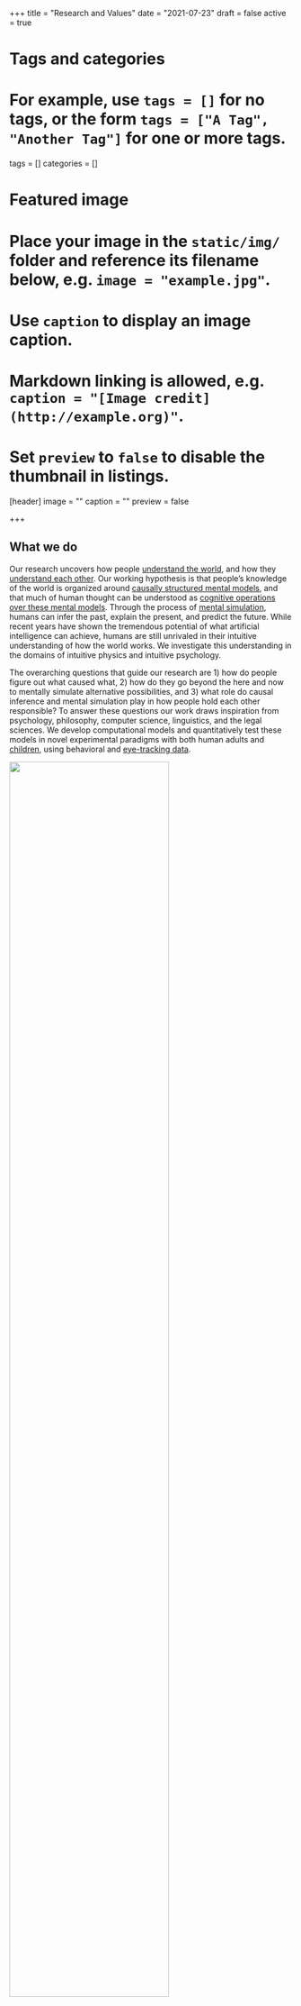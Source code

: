 +++
title = "Research and Values"
date = "2021-07-23"
draft = false
active = true

# Tags and categories
# For example, use `tags = []` for no tags, or the form `tags = ["A Tag", "Another Tag"]` for one or more tags.
tags = []
categories = []

# Featured image
# Place your image in the `static/img/` folder and reference its filename below, e.g. `image = "example.jpg"`.
# Use `caption` to display an image caption.
#   Markdown linking is allowed, e.g. `caption = "[Image credit](http://example.org)"`.
# Set `preview` to `false` to disable the thumbnail in listings.
[header]
image = ""
caption = ""
preview = false

+++

## What we do 

Our research uncovers how people [understand the world](../publication/gerstenberg2021csm/), and how they [understand each other](../publication/gerstenberg2018expectations/). Our working hypothesis is that people’s knowledge of the world is organized around [causally structured mental models](../publication/gerstenberg2017theories/), and that much of human thought can be understood as [cognitive operations over these mental models](../publication/goodman2015concepts/). Through the process of [mental simulation](../publication/gerstenberg2017tracking/), humans can infer the past, explain the present, and predict the future. While recent years have shown the tremendous potential of what artificial intelligence can achieve, humans are still unrivaled in their intuitive understanding of how the world works. We investigate this understanding in the domains of intuitive physics and intuitive psychology. 

The overarching questions that guide our research are 1) how do people figure out what caused what, 2) how do they go beyond the here and now to mentally simulate alternative possibilities, and 3) what role do causal inference and mental simulation play in how people hold each other responsible? To answer these questions our work draws inspiration from psychology, philosophy, computer science, linguistics, and the legal sciences. We develop computational models and quantitatively test these models in novel experimental paradigms with both human adults and [children](../publication/kominsky2021trajectory/), using behavioral and [eye-tracking data](../publication/gerstenberg2017tracking/). 

<img src="../img/responsibility_framework.jpeg" width="75%"/>

Our goal is to develop a comprehensive computational model of how people assign responsibility. Responsibility is the glue that holds the social world together, and understanding this concept is critical for addressing some of the most important challenges we face as society today. These include problems of collective responsibility, such as climate change and ethical AI, as well as topics of individual responsibility with [legal](../publication/lagnado2017causation/), [moral](../publication/sosa2021dynamics/), and [political](../publication/langenhoff2021voting/) consequences. 

You can learn more about our work on the [CiCL YouTube channel](https://www.youtube.com/channel/UCvGjDSbTa9blRRdCRTlCvwA).

## What we value 

We not only study how people assign responsibility, we also take seriously our responsibilities as scientists, teachers, and mentors. We feel very grateful for being able to study the human mind, and we try our best to use the resources we've been given to generate knowledge that contributes toward a society in which we better understand one another. 

#### Culture and community 

We love doing research together! We aim to create a culture in which we learn through discussion, appreciating the different perspectives we each bring to table. We believe that in order to do good research (and to enjoy doing it), we have to take good care of ourselves first. We value a healthy work-life balance and acknowledge that an academic career presents unique mental health challenges. In order to address these challenges, we work to foster a community of mutual learning and support. When we hit a roadblock, we know that there is always a friend to talk out our thoughts with. We foster community through weekly lab meetings, coffee chats, and regular social events. We work with each other consistently, providing concrete feedback on experiments, presentations, and paper drafts to help each other produce the best scientific work we can.

#### Inclusion and diversity 

Our lab brings together researchers from various backgrounds who love to learn from one another. To understand the full complexity of the human mind, we need to make sure that the diversity of human experience is represented in the people who study it, and in the people who participate in research. To help increase diversity in academia, we participate in [Stanford's Paths to PhD program](https://psychology.stanford.edu/diversity/paths-phd), the [FAST program](https://fast.stanford.edu/), and in a variety of summer programs, such as the [CSLI summer internship program](https://www-csli.stanford.edu/csli-summer-internship-program-2021). We commit to reporting demographic information about our study participants (including gender and race identification) in our research. We continue to discuss what concrete steps we can take to contribute toward diversity, equity, and inclusion. For example, every year in the week of May 25th (the day on which George Floyd was murdered), we reflect as a community in our lab meeting on what we have accomplished in the past, and set goals for the future. 

#### Open science

Science should be open to all. We share the materials of all of our published work via the [CiCL github account](https://github.com/cicl-stanford). In our research, we aim to only use free software (like R and python) so that our results are fully reproducible by others. We make our results freely available to everyone by posting [pre-prints](https://psyarxiv.com/discover?q=tobias%20gerstenberg). We pre-register our experiments via the [Open Science Framework](https://osf.io/udjqb/).  

## How to join us 

If you're interested in our lab's research, feel free to sign up for our [lab's email list](https://mailman.stanford.edu/mailman/listinfo/causality-in-cognition) in which we send regular updates about our research meetings. You are very welcome to join in for these!

You can also reach out and send us an email via [gerstenberg@stanford.edu](mailto:gerstenberg@stanford.edu). We're looking forward to hearing from you! 

We encourage prospective PhD students to apply to the [PhD program in Stanford's Psychology department](https://psychology.stanford.edu/admissions/phd-admissions). Feel free to reach out if you have any questions! 